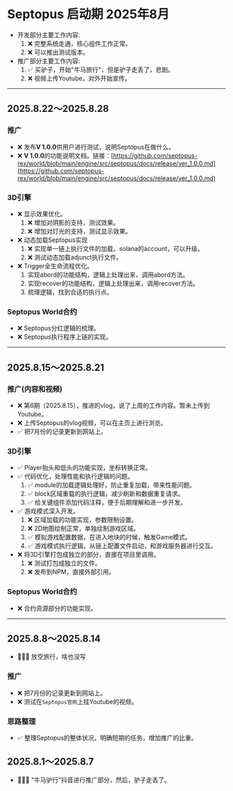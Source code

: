 # Septopus 启动期 2025年8月

* 开发部分主要工作内容:
    1. ❌ 完整系统走通，核心组件工作正常。
    2. ❌ 可以推出测试版本。
* 推广部分主要工作内容:
    1. ✅ 买驴子，开始"牛马旅行"，但是驴子走丢了，悲剧。
    2. ❌ 视频上传Youtube，对外开始宣传。

------------------------------------------------------

## 2025.8.22～2025.8.28

### 推广

* ❌ 发布**V 1.0.0**供用户进行测试，说明Septopus在做什么。
* ❌ **V 1.0.0**的功能说明文档。链接：[https://github.com/septopus-rex/world/blob/main/engine/src/septopus/docs/release/ver_1.0.0.md](https://github.com/septopus-rex/world/blob/main/engine/src/septopus/docs/release/ver_1.0.0.md)

### 3D引擎

* ❌ 显示效果优化。
    1. ❌ 增加对阴影的支持，测试效果。
    2. ❌ 增加对灯光的支持，测试显示效果。
* ❌ 动态加载Septopus实现
    1. ❌ 实现单一链上执行文件的加载，solana的account，可以升级。
    2. ❌ 测试动态加载adjunct执行文件。
* ❌ Trigger全生命流程优化。
    1. 实现abord的功能结构，逻辑上处理出来，调用abord方法。
    2. 实现recover的功能结构，逻辑上处理出来，调用recover方法。
    3. 梳理逻辑，找到合适的执行点。

### Septopus World合约

* ❌ Septopus分红逻辑的梳理。
* ❌ Septopus执行程序上链的实现。

------------------------------------------------------

## 2025.8.15～2025.8.21

### 推广(内容和视频)

* ❌ 第6期（2025.8.15），推进的vlog，说了上周的工作内容。暂未上传到Youtube。
* ❌ 上传Septopus的vlog视频，可以在主页上进行浏览。
* ✅ 把7月份的记录更新到网站上。

### 3D引擎

* ✅ Player抬头和低头的功能实现，坐标转换正常。
* ✅ 代码优化，处理性能和执行逻辑的问题。
    1. ✅ module的加载逻辑处理好，防止重复加载，带来性能问题。
    2. ✅ block区域重载的执行逻辑，减少刷新和数据重复请求。
    3. ✅ 给关键组件添加代码注释，便于后期理解和进一步开发。
* ✅ 游戏模式深入开发。
    1. ❌ 区域加载的功能实现，参数限制设置。
    2. ❌ 2D地图绘制正常，单独绘制游戏区域。
    3. ✅ 模拟游戏配置数据，在进入地块的时候，触发Game模式。
    4. ✅ 游戏模式执行逻辑，从链上配置文件启动，和游戏服务器进行交互。
* ❌ 将3D引擎打包成独立的部分，直接在项目里调用。
    1. ❌ 测试打包成独立的文件。
    2. ❌ 发布到NPM，直接外部引用。

### Septopus World合约

* ❌ 合约资源部分的功能实现。

------------------------------------------------------

## 2025.8.8～2025.8.14

* 🛑🛑🛑 放空旅行，啥也没写

### 推广

* ❌ 把7月份的记录更新到网站上。
* ❌ 测试在`Septopus官网`上挂Youtube的视频。

### 思路整理

* ✅ 整理Septopus的整体状况，明确短期的任务，增加推广的比重。

## 2025.8.1～2025.8.7

* 🛑🛑🛑 "牛马驴行"抖音进行推广部分，然后，驴子走丢了。